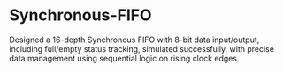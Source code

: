 # Synchronous-FIFO
Designed a 16-depth Synchronous FIFO with 8-bit data input/output, including full/empty status tracking, simulated
successfully, with precise data management using sequential logic on rising
clock edges.
